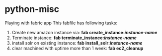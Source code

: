 # python-misc
Playing with fabric app
This fabfile has following tasks:

1. Create new amazon instance via: __fab create_instance:*instance-name*__
2. Terminate instance: __fab terminate_instance:*instance-name*__
3. install solr on existing instance: __fab install_solr:*instance-name*__
4. clear machined with uptime more than 1 week: __fab ec2_cleanup__


